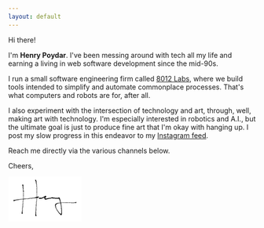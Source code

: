 ```yaml
---
layout: default
---
```


Hi there!

I'm **Henry Poydar**. I've been messing around with tech all my life and earning a living in web software development since the mid-90s.

I run a small software engineering firm called [8012 Labs](https://8012labs.com), where we build tools intended to simplify and automate commonplace processes. That's what computers and robots are for, after all.

I also experiment with the intersection of technology and art, through, well, making art with technology. I'm especially interested in robotics and A.I., but the ultimate goal is just to produce fine art that I'm okay with hanging up. I post my slow progress in this endeavor to my [Instagram feed](https://instagram.com/hpoydar).

Reach me directly via the various channels below.

Cheers,

![Henry](/images/henry-signature.png)
